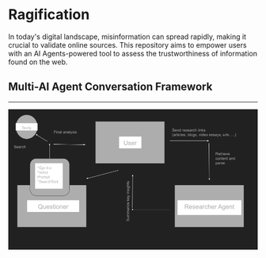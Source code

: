 # Ragification
In today's digital landscape, misinformation can spread rapidly, making it crucial to validate online sources. This repository aims to empower users with an AI Agents-powered tool to assess the trustworthiness of information found on the web.
## Multi-AI Agent Conversation Framework
____________________________________________________________________________________
![framework](https://github.com/phamkinhquoc2002/Ragification/blob/main/presentation.png)
